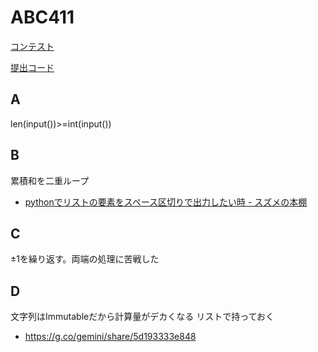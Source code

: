 # ABC411

[コンテスト](https://atcoder.jp/contests/abc411)

[提出コード](../submissions/abc411/)

## A

len(input())>=int(input())

## B

累積和を二重ループ

- [pythonでリストの要素をスペース区切りで出力したい時 - スズメの本棚](https://tech-shelf.hatenablog.com/entry/programming/input_output)

## C

±1を繰り返す。両端の処理に苦戦した

## D

文字列はImmutableだから計算量がデカくなる
リストで持っておく

- https://g.co/gemini/share/5d193333e848